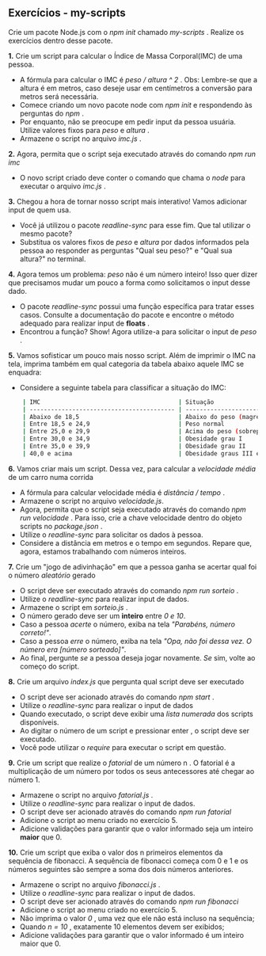 ## Exercícios - my-scripts

Crie um pacote Node.js com o *npm init* chamado *my-scripts* . Realize os exercícios dentro desse pacote.

**1.** Crie um script para calcular o Índice de Massa Corporal(IMC) de uma pessoa.
* A fórmula para calcular o IMC é *peso / altura ^ 2* . Obs: Lembre-se que a altura é em metros, caso deseje usar em centímetros a conversão para metros será necessária.
* Comece criando um novo pacote node com *npm init* e respondendo às perguntas do *npm* .
* Por enquanto, não se preocupe em pedir input da pessoa usuária. Utilize valores fixos para *peso* e *altura* .
* Armazene o script no arquivo *imc.js* .

**2.** Agora, permita que o script seja executado através do comando *npm run imc*
* O novo script criado deve conter o comando que chama o *node* para executar o arquivo *imc.js* .

**3.** Chegou a hora de tornar nosso script mais interativo! Vamos adicionar input de quem usa.
* Você já utilizou o pacote *readline-sync* para esse fim. Que tal utilizar o mesmo pacote?
* Substitua os valores fixos de *peso* e *altura* por dados informados pela pessoa ao responder as perguntas "Qual seu peso?" e "Qual sua altura?" no terminal.

**4.** Agora temos um problema: *peso* não é um número inteiro! Isso quer dizer que precisamos mudar um pouco a forma como solicitamos o input desse dado.
* O pacote *readline-sync* possui uma função específica para tratar esses casos. Consulte a documentação do pacote e encontre o método adequado para realizar input de **floats** .
* Encontrou a função? Show! Agora utilize-a para solicitar o input de *peso* .

**5.** Vamos sofisticar um pouco mais nosso script. Além de imprimir o IMC na tela, imprima também em qual categoria da tabela abaixo aquele IMC se enquadra:
* Considere a seguinte tabela para classificar a situação do IMC:

```sh
    | IMC                                       | Situação                  |
    | ----------------------------------------- | ------------------------- |
    | Abaixo de 18,5                            | Abaixo do peso (magreza)  |
    | Entre 18,5 e 24,9                         | Peso normal               |
    | Entre 25,0 e 29,9                         | Acima do peso (sobrepeso) |
    | Entre 30,0 e 34,9                         | Obesidade grau I          |
    | Entre 35,0 e 39,9                         | Obesidade grau II         |
    | 40,0 e acima                              | Obesidade graus III e IV  |
```

**6.** Vamos criar mais um script. Dessa vez, para calcular a *velocidade média* de um carro numa corrida
* A fórmula para calcular velocidade média é *distância / tempo* .
* Armazene o script no arquivo *velocidade.js*.
* Agora, permita que o script seja executado através do comando *npm run velocidade* . Para isso, crie a chave velocidade dentro do objeto scripts no *package.json* .
* Utilize o *readline-sync* para solicitar os dados à pessoa.
* Considere a distância em metros e o tempo em segundos. Repare que, agora, estamos trabalhando com números inteiros.

**7.** Crie um "jogo de adivinhação" em que a pessoa ganha se acertar qual foi o número *aleatório* gerado
* O script deve ser executado através do comando *npm run sorteio* .
* Utilize o *readline-sync* para realizar input de dados.
* Armazene o script em *sorteio.js* .
* O número gerado deve ser um **inteiro** entre *0 e 10*.
* Caso a pessoa *acerte* o número, exiba na tela *"Parabéns, número correto!"*.
* Caso a pessoa *erre* o número, exiba na tela *"Opa, não foi dessa vez. O número era [número sorteado]"*.
* Ao final, pergunte *se* a pessoa deseja jogar novamente. *Se* sim, volte ao começo do script.

**8.** Crie um arquivo *index.js* que pergunta qual script deve ser executado
* O script deve ser acionado através do comando *npm start* .
* Utilize o *readline-sync* para realizar o input de dados
* Quando executado, o script deve exibir uma *lista numerada* dos scripts disponíveis.
* Ao digitar o número de um script e pressionar enter , o script deve ser executado.
* Você pode utilizar o *require* para executar o script em questão.

**9.** Crie um script que realize o *fatorial* de um número n .
O fatorial é a multiplicação de um número por todos os seus antecessores até chegar ao número 1.
* Armazene o script no arquivo *fatorial.js* .
* Utilize o *readline-sync* para realizar o input de dados.
* O script deve ser acionado através do comando *npm run fatorial*
* Adicione o script ao menu criado no exercício 5.
* Adicione validações para garantir que o valor informado seja um inteiro **maior** que 0.

**10.** Crie um script que exiba o valor dos n primeiros elementos da sequência de fibonacci.
 A sequência de fibonacci começa com 0 e 1 e os números seguintes são sempre a soma dos dois números anteriores.
* Armazene o script no arquivo *fibonacci.js* .
* Utilize o *readline-sync* para realizar o input de dados.
* O script deve ser acionado através do comando *npm run fibonacci*
* Adicione o script ao menu criado no exercício 5.
* Não imprima o valor *0* , uma vez que ele não está incluso na sequência;
* Quando *n = 10* , exatamente 10 elementos devem ser exibidos;
* Adicione validações para garantir que o valor informado é um inteiro maior que 0.